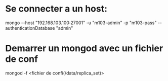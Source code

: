 
# Se connecter a un host:
mongo --host "192.168.103.100:27001" -u "m103-admin" -p "m103-pass" --authenticationDatabase "admin"

# Demarrer un mongod avec un fichier de conf
mongod -f <fichier de confi(/data/replica_set)>
